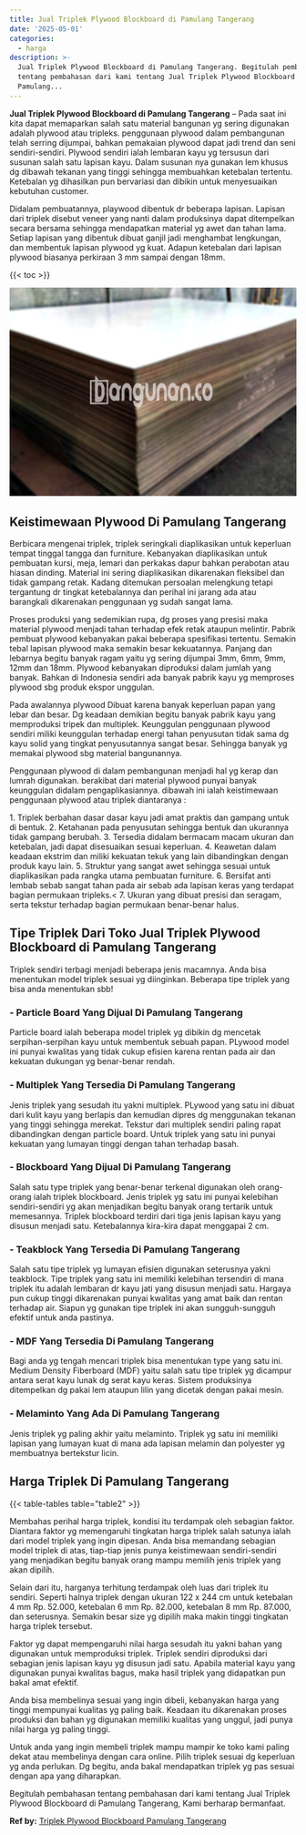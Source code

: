 ```yaml
---
title: Jual Triplek Plywood Blockboard di Pamulang Tangerang
date: '2025-05-01'
categories:
  - harga
description: >-
  Jual Triplek Plywood Blockboard di Pamulang Tangerang. Begitulah pembahasan
  tentang pembahasan dari kami tentang Jual Triplek Plywood Blockboard di
  Pamulang...
---
```


**Jual Triplek Plywood Blockboard di Pamulang Tangerang** – Pada saat ini kita dapat memaparkan salah satu material bangunan yg sering digunakan adalah plywood atau tripleks. penggunaan plywood dalam pembangunan telah serring dijumpai, bahkan pemakaian plywood dapat jadi trend dan seni sendiri-sendiri. Plywood sendiri ialah lembaran kayu yg tersusun dari susunan salah satu lapisan kayu. Dalam susunan nya gunakan lem khusus dg dibawah tekanan yang tinggi sehingga membuahkan ketebalan tertentu. Ketebalan yg dihasilkan pun bervariasi dan dibikin untuk menyesuaikan kebutuhan customer.

Didalam pembuatannya, playwood dibentuk dr beberapa lapisan. Lapisan dari triplek disebut veneer yang nanti dalam produksinya dapat ditempelkan secara bersama sehingga mendapatkan material yg awet dan tahan lama. Setiap lapisan yang dibentuk dibuat ganjil jadi menghambat lengkungan, dan membentuk lapisan plywood yg kuat. Adapun ketebalan dari lapisan plywood biasanya perkiraan 3 mm sampai dengan 18mm.

{{< toc >}}

![Jual Triplek Plywood Blockboard di Pamulang Tangerang](/images/jual-triplek-murah-25.png)

## Keistimewaan Plywood Di Pamulang Tangerang

Berbicara mengenai triplek, triplek seringkali diaplikasikan untuk keperluan tempat tinggal tangga dan furniture. Kebanyakan diaplikasikan untuk pembuatan kursi, meja, lemari dan perkakas dapur bahkan perabotan atau hiasan dinding. Material ini sering diaplikasikan dikarenakan fleksibel dan tidak gampang retak. Kadang ditemukan persoalan melengkung tetapi tergantung dr tingkat ketebalannya dan perihal ini jarang ada atau barangkali dikarenakan penggunaan yg sudah sangat lama.

Proses produksi yang sedemikian rupa, dg proses yang presisi maka material plywood menjadi tahan terhadap efek retak ataupun melintir. Pabrik pembuat plywood kebanyakan pakai beberapa spesifikasi tertentu. Semakin tebal lapisan plywood maka semakin besar kekuatannya. Panjang dan lebarnya begitu banyak ragam yaitu yg sering dijumpai 3mm, 6mm, 9mm, 12mm dan 18mm. Plywood kebanyakan diproduksi dalam jumlah yang banyak. Bahkan di Indonesia sendiri ada banyak pabrik kayu yg memproses plywood sbg produk ekspor unggulan.

Pada awalannya plywood Dibuat karena banyak keperluan papan yang lebar dan besar. Dg keadaan demikian begitu banyak pabrik kayu yang memproduksi tripek dan multiplek. Keunggulan penggunaan plywood sendiri miliki keunggulan terhadap energi tahan penyusutan tidak sama dg kayu solid yang tingkat penyusutannya sangat besar. Sehingga banyak yg memakai plywood sbg material bangunannya.

Penggunaan plywood di dalam pembangunan menjadi hal yg kerap dan lumrah digunakan. berakibat dari material plywood punyai banyak keunggulan didalam pengaplikasiannya. dibawah ini ialah keistimewaan penggunaan plywood atau triplek diantaranya :

1\. Triplek berbahan dasar dasar kayu jadi amat praktis dan gampang untuk di bentuk. 2. Ketahanan pada penyusutan sehingga bentuk dan ukurannya tidak gampang berubah. 3. Tersedia didalam bermacam macam ukuran dan ketebalan, jadi dapat disesuaikan sesuai keperluan. 4. Keawetan dalam keadaan ekstrim dan miliki kekuatan tekuk yang lain dibandingkan dengan produk kayu lain. 5. Struktur yang sangat awet sehingga sesuai untuk diaplikasikan pada rangka utama pembuatan furniture. 6. Bersifat anti lembab sebab sangat tahan pada air sebab ada lapisan keras yang terdapat bagian permukaan tripleks.< 7. Ukuran yang dibuat presisi dan seragam, serta tekstur terhadap bagian permukaan benar-benar halus.

## Tipe Triplek Dari Toko Jual Triplek Plywood Blockboard di Pamulang Tangerang

Triplek sendiri terbagi menjadi beberapa jenis macamnya. Anda bisa menentukan model triplek sesuai yg diinginkan. Beberapa tipe triplek yang bisa anda menentukan sbb!

### \- Particle Board Yang Dijual Di Pamulang Tangerang

Particle board ialah beberapa model triplek yg dibikin dg mencetak serpihan-serpihan kayu untuk membentuk sebuah papan. PLywood model ini punyai kwalitas yang tidak cukup efisien karena rentan pada air dan kekuatan dukungan yg benar-benar rendah.

### \- Multiplek Yang Tersedia Di Pamulang Tangerang

Jenis triplek yang sesudah itu yakni multiplek. PLywood yang satu ini dibuat dari kulit kayu yang berlapis dan kemudian dipres dg menggunakan tekanan yang tinggi sehingga merekat. Tekstur dari multiplek sendiri paling rapat dibandingkan dengan particle board. Untuk triplek yang satu ini punyai kekuatan yang lumayan tinggi dengan tahan terhadap basah.

### \- Blockboard Yang Dijual Di Pamulang Tangerang

Salah satu type triplek yang benar-benar terkenal digunakan oleh orang-orang ialah triplek blockboard. Jenis triplek yg satu ini punyai kelebihan sendiri-sendiri yg akan menjadikan begitu banyak orang tertarik untuk memesannya. Triplek blockboard terdiri dari tiga jenis lapisan kayu yang disusun menjadi satu. Ketebalannya kira-kira dapat menggapai 2 cm.

### \- Teakblock Yang Tersedia Di Pamulang Tangerang

Salah satu tipe triplek yg lumayan efisien digunakan seterusnya yakni teakblock. Tipe triplek yang satu ini memiliki kelebihan tersendiri di mana triplek itu adalah lembaran dr kayu jati yang disusun menjadi satu. Hargaya pun cukup tinggi dikarenakan punyai kwalitas yang amat baik dan rentan terhadap air. Siapun yg gunakan tipe triplek ini akan sungguh-sungguh efektif untuk anda pastinya.

### \- MDF Yang Tersedia Di Pamulang Tangerang

Bagi anda yg tengah mencari triplek bisa menentukan type yang satu ini. Medium Density Fiberboard (MDF) yaitu salah satu tipe triplek yg dicampur antara serat kayu lunak dg serat kayu keras. Sistem produksinya ditempelkan dg pakai lem ataupun lilin yang dicetak dengan pakai mesin.

### \- Melaminto Yang Ada Di Pamulang Tangerang

Jenis triplek yg paling akhir yaitu melaminto. Triplek yg satu ini memiliki lapisan yang lumayan kuat di mana ada lapisan melamin dan polyester yg membuatnya bertekstur licin.

## Harga Triplek Di Pamulang Tangerang

{{< table-tables table="table2" >}}

Membahas perihal harga triplek, kondisi itu terdampak oleh sebagian faktor. Diantara faktor yg memengaruhi tingkatan harga triplek salah satunya ialah dari model triplek yang ingin dipesan. Anda bisa memandang sebagian model triplek di atas, tiap-tiap jenis punya keistimewaan sendiri-sendiri yang menjadikan begitu banyak orang mampu memilih jenis triplek yang akan dipilih.

Selain dari itu, harganya terhitung terdampak oleh luas dari triplek itu sendiri. Seperti halnya triplek dengan ukuran 122 x 244 cm untuk ketebalan 4 mm Rp. 52.000, ketebalan 6 mm Rp. 82.000, ketebalan 8 mm Rp. 87.000, dan seterusnya. Semakin besar size yg dipilih maka makin tinggi tingkatan harga triplek tersebut.

Faktor yg dapat mempengaruhi nilai harga sesudah itu yakni bahan yang digunakan untuk memproduksi triplek. Triplek sendiri diproduksi dari sebagian jenis lapisan kayu yg disusun jadi satu. Apabila material kayu yang digunakan punyai kwalitas bagus, maka hasil triplek yang didapatkan pun bakal amat efektif.

Anda bisa membelinya sesuai yang ingin dibeli, kebanyakan harga yang tinggi mempunyai kualitas yg paling baik. Keadaan itu dikarenakan proses produksi dan bahan yg digunakan memiliki kualitas yang unggul, jadi punya nilai harga yg paling tinggi.

Untuk anda yang ingin membeli triplek mampu mampir ke toko kami paling dekat atau membelinya dengan cara online. Pilih triplek sesuai dg keperluan yg anda perlukan. Dg begitu, anda bakal mendapatkan triplek yg pas sesuai dengan apa yang diharapkan.

Begitulah pembahasan tentang pembahasan dari kami tentang Jual Triplek Plywood Blockboard di Pamulang Tangerang, Kami berharap bermanfaat.

**Ref by:** [Triplek Plywood Blockboard Pamulang Tangerang](https://id.wikipedia.org/wiki/Triplek)
